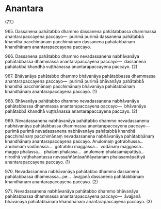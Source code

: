

# Anantara






(77.)

965\. Dassanena pahātabbo dhammo dassanena pahātabbassa dhammassa anantarapaccayena paccayo—  purimā purimā dassanena pahātabbā khandhā pacchimānaṃ pacchimānaṃ dassanena pahātabbānaṃ khandhānaṃ anantarapaccayena paccayo.

966\. Dassanena pahātabbo dhammo nevadassanena nabhāvanāya pahātabbassa dhammassa anantarapaccayena paccayo—  dassanena pahātabbā khandhā vuṭṭhānassa anantarapaccayena paccayo. (2)

967\. Bhāvanāya pahātabbo dhammo bhāvanāya pahātabbassa dhammassa anantarapaccayena paccayo—  purimā purimā bhāvanāya pahātabbā khandhā pacchimānaṃ pacchimānaṃ bhāvanāya pahātabbānaṃ khandhānaṃ anantarapaccayena paccayo. (1)

968\. Bhāvanāya pahātabbo dhammo nevadassanena nabhāvanāya pahātabbassa dhammassa anantarapaccayena paccayo—  bhāvanāya pahātabbā khandhā vuṭṭhānassa anantarapaccayena paccayo. (2)

969\. Nevadassanena nabhāvanāya pahātabbo dhammo nevadassanena nabhāvanāya pahātabbassa dhammassa anantarapaccayena paccayo—  purimā purimā nevadassanena nabhāvanāya pahātabbā khandhā pacchimānaṃ pacchimānaṃ nevadassanena nabhāvanāya pahātabbānaṃ khandhānaṃ anantarapaccayena paccayo. Anulomaṃ gotrabhussa…  anulomaṃ vodānassa…  gotrabhu maggassa…  vodānaṃ maggassa…  maggo phalassa…  phalaṃ phalassa…  anulomaṃ phalasamāpattiyā…  nirodhā vuṭṭhahantassa nevasaññānāsaññāyatanaṃ phalasamāpattiyā anantarapaccayena paccayo. (1)

970\. Nevadassanena nabhāvanāya pahātabbo dhammo dassanena pahātabbassa dhammassa…pe…  āvajjanā dassanena pahātabbānaṃ khandhānaṃ anantarapaccayena paccayo. (2)

971\. Nevadassanena nabhāvanāya pahātabbo dhammo bhāvanāya pahātabbassa dhammassa anantarapaccayena paccayo—  āvajjanā bhāvanāya pahātabbānaṃ khandhānaṃ anantarapaccayena paccayo. (3)



